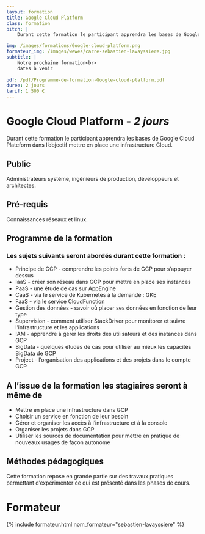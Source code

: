```yaml
---
layout: formation
title: Google Cloud Platform
class: formation
pitch: |
    Durant cette formation le participant apprendra les bases de Google Cloud Plateform dans l’objectif mettre en place une infrastructure Cloud. 

img: /images/formations/Google-cloud-platform.png
formateur_img: /images/wewes/carre-sebastien-lavayssiere.jpg
subtitle: |
    Notre prochaine formation<br>
    dates à venir
    
pdf: /pdf/Programme-de-formation-Google-cloud-platform.pdf
duree: 2 jours
tarif: 1 500 €
---
```


# Google Cloud Platform - *2 jours*


Durant cette formation le participant apprendra les bases de Google Cloud Plateform dans l’objectif mettre en place une infrastructure Cloud.


## Public


Administrateurs système, ingénieurs de production, développeurs et architectes.

## Pré-requis


Connaissances réseaux et linux.



## Programme de la formation

### Les sujets suivants seront abordés durant cette formation :

* Principe de GCP - comprendre les points forts de GCP pour s’appuyer dessus
* IaaS - créer son réseau dans GCP pour mettre en place ses instances
* PaaS - une étude de cas sur AppEngine
* CaaS - via le service de Kubernetes à la demande : GKE
* FaaS - via le service CloudFunction
* Gestion des données - savoir où placer ses données en fonction de leur type
* Supervision - comment utiliser StackDriver pour monitorer et suivre l’infrastructure et les applications 
* IAM - apprendre à gérer les droits des utilisateurs et des instances dans GCP
* BigData - quelques études de cas pour utiliser au mieux les capacités BigData de GCP
* Project - l’organisation des applications et des projets dans le compte GCP


## A l’issue de la formation les stagiaires seront à même de


* Mettre en place une infrastructure dans GCP
* Choisir un service en fonction de leur besoin
* Gérer et organiser les accès à l’infrastructure et à la console
* Organiser les projets dans GCP
* Utiliser les sources de documentation pour mettre en pratique de nouveaux usages de façon autonome


## Méthodes pédagogiques

Cette formation repose en grande partie sur des travaux pratiques permettant d’expérimenter ce qui est présenté dans les phases de cours.

# Formateur

{% include formateur.html nom_formateur="sebastien-lavayssiere" %}

